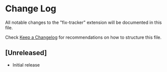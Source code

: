 # Change Log

All notable changes to the "fix-tracker" extension will be documented in this file.

Check [Keep a Changelog](http://keepachangelog.com/) for recommendations on how to structure this file.

## [Unreleased]

- Initial release